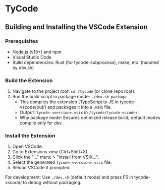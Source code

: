 # TyCode

## Building and Installing the VSCode Extension

### Prerequisites
- Node.js (v18+) and npm
- Visual Studio Code
- Build dependencies: Rust (for tycode-subprocess), make, etc. (handled by dev.sh)

### Build the Extension
1. Navigate to the project root: `cd /tycode` (or clone repo root).
2. Run the build script in package mode: `./dev.sh package`
   - This compiles the extension (TypeScript to JS in tycode-vscode/out/) and packages it into a .vsix file.
   - Output: `tycode-<version>.vsix` in `/tycode/tycode-vscode/`.
   - Why package mode: Ensures optimized release build; default modes compile only for dev.

### Install the Extension
1. Open VSCode.
2. Go to Extensions view (Ctrl+Shift+X).
3. Click the "..." menu > "Install from VSIX...".
4. Select the generated `tycode-<version>.vsix` file.
5. Reload VSCode if prompted.

For development: Use `./dev.sh` (default mode) and press F5 in tycode-vscode/ to debug without packaging.